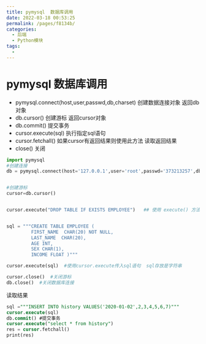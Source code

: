 ```yaml
---
title: pymysql  数据库调用
date: 2022-03-18 00:53:25
permalink: /pages/f8134b/
categories:
  - 后端
  - Python模块
tags:
  - 
---
```

# pymysql  数据库调用

- pymysql.connect(host,user,passwd,db,charset)   创建数据连接对象  返回db对象
- db.cursor()   创建游标  返回cursor对象
- db.commit()  提交事务
- cursor.execute(sql)   执行指定sql语句
- cursor.fetchall()   如果cursor有返回结果则使用此方法 读取返回结果
- close() 关闭

```python
import pymysql
#创建连接
db = pymysql.connect(host='127.0.0.1',user='root',passwd='373213257',db='cov',charset='utf8')    #charset是utf8而不是utf-8


#创建游标
cursor=db.cursor()


cursor.execute("DROP TABLE IF EXISTS EMPLOYEE")   ## 使用 execute() 方法执行 SQL，如果表存在则删除


sql = """CREATE TABLE EMPLOYEE (
         FIRST_NAME  CHAR(20) NOT NULL,
         LAST_NAME  CHAR(20),
         AGE INT,  
         SEX CHAR(1),
         INCOME FLOAT )"""

cursor.execute(sql)  #使用cursor.execute传入sql语句  sql存放是字符串

cursor.close()  #关闭游标
db.close()  #关闭数据库连接
```

读取结果

```sql
sql ="""INSERT INTO history VALUES('2020-01-02',2,3,4,5,6,7)"""
cursor.execute(sql)
db.commit() #提交事务
cursor.execute("select * from history")
res = cursor.fetchall()
print(res)
```



